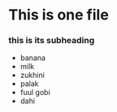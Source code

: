 # This is one file
### this is its subheading

- banana
- milk
- zukhini
- palak
- fuul gobi
- dahi

